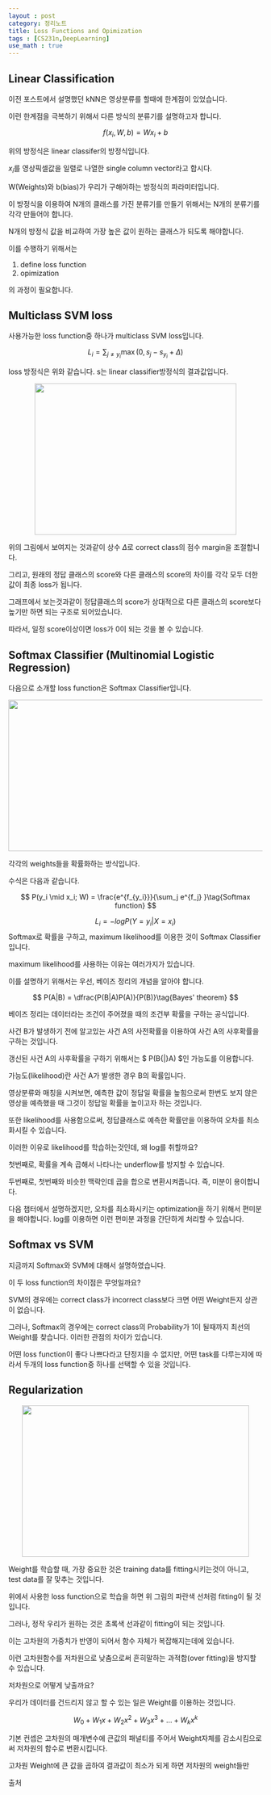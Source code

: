 ```yaml
---
layout : post
category: 정리노트
title: Loss Functions and Opimization
tags : [CS231n,DeepLearning]
use_math : true
---
```


## Linear Classification

이전 포스트에서 설명했던 kNN은 영상분류를 할때에 한계점이 있었습니다.

이런 한계점을 극복하기 위해서 다른 방식의 분류기를 설명하고자 합니다.

$$f(x_i, W, b) =  W x_i + b$$

위의 방정식은 linear classifer의 방정식입니다.

$x_i$를 영상픽셀값을 일렬로 나열한 single column vector라고 합시다.

W(Weights)와 b(bias)가 우리가 구해야하는 방정식의 파라미터입니다.

이 방정식을 이용하여 N개의 클래스를 가진 분류기를 만들기 위해서는 N개의 분류기를 각각 만들어야 합니다.

N개의 방정식 값을 비교하여 가장 높은 값이 원하는 클래스가 되도록 해야합니다.

이를 수행하기 위해서는

1. define loss function 
2. opimization

의 과정이 필요합니다.

## Multiclass SVM loss

사용가능한 loss function중 하나가 multiclass SVM loss입니다. 

$$ L_i = \sum_{j\neq y_i} \max(0, s_j - s_{y_i} + \Delta) $$

loss 방정식은 위와 같습니다. s는 linear classifier방정식의 결과값입니다.

<p align="center">
<img width="400" height="300" src ="https://drive.google.com/uc?id=1qadsb79hUZtaqz8uswnyq-j0d6kQqOFF">
</p>

위의 그림에서 보여지는 것과같이 상수 $\Delta$로 correct class의 점수 margin을 조절합니다.

그리고, 원래의 정답 클래스의 score와 다른 클래스의 score의 차이를 각각 모두 더한 값이 최종 loss가 됩니다.

그래프에서 보는것과같이 정답클래스의 score가 상대적으로 다른 클래스의 score보다 높기만 하면 되는 구조로 되어있습니다.

따라서, 일정 score이상이면 loss가 0이 되는 것을 볼 수 있습니다.

## Softmax Classifier (Multinomial Logistic Regression)

다음으로 소개할 loss function은 Softmax Classifier입니다.

<p align="center">
<img width="600" height="300" src="https://drive.google.com/uc?id=1H4TZdvHxe_9dSLGzuJ2OKuAuDqPO1gmc">
</p>

각각의 weights들을 확률화하는 방식입니다.

수식은 다음과 같습니다.

$$
P(y_i \mid x_i; W) = \frac{e^{f_{y_i}}}{\sum_j e^{f_j} }\tag{Softmax function}
$$

$$L_i = -logP(Y=y_i|X=x_i) \tag{Maximum likelihood}$$
Softmax로 확률을 구하고, maximum likelihood를 이용한 것이 Softmax Classifier입니다.

maximum likelihood를 사용하는 이유는 여러가지가 있습니다.

이를 설명하기 위해서는 우선, 베이즈 정리의 개념을 알아야 합니다.

$$
P(A|B) = \dfrac{P(B|A)P(A)}{P(B)}\tag{Bayes' theorem}
$$

베이즈 정리는 데이터라는 조건이 주어졌을 때의 조건부 확률을 구하는 공식입니다.

사건 B가 발생하기 전에 알고있는 사건 A의 사전확률을 이용하여 사건 A의 사후확률을 구하는 것입니다.

갱신된 사건 A의 사후확률을 구하기 위해서는 $ P(B{|}A) $인 가능도를 이용합니다.

가능도(likelihood)란 사건 A가 발생한 경우 B의 확률입니다.

영상분류와 매칭을 시켜보면, 예측한 값이 정답일 확률을 높힘으로써 한번도 보지 않은 영상을 예측했을 때 그것이 정답일 확률을 높이고자 하는 것입니다.

또한 likelihood를 사용함으로써, 정답클래스로 예측한 확률만을 이용하여 오차를 최소화시킬 수 있습니다.

이러한 이유로 likelihood를 학습하는것인데, 왜 log를 취할까요?

첫번째로, 확률을 계속 곱해서 나타나는 underflow를 방지할 수 있습니다.

두번째로, 첫번째와 비슷한 맥락인데 곱을 합으로 변환시켜줍니다. 즉, 미분이 용이합니다.

다음 챕터에서 설명하겠지만, 오차를 최소화시키는 optimization을 하기 위해서 편미분을 해야합니다. log를 이용하면 이런 편미분 과정을 간단하게 처리할 수 있습니다.

## Softmax vs SVM

지금까지 Softmax와 SVM에 대해서 설명하였습니다.

이 두 loss function의 차이점은 무엇일까요?

SVM의 경우에는 correct class가 incorrect class보다 크면 어떤 Weight든지 상관이 없습니다.

그러나, Softmax의 경우에는 correct class의 Probability가 1이 될때까지 최선의 Weight를 찾습니다. 이러한 관점의 차이가 있습니다.

어떤 loss function이 좋다 나쁘다라고 단정지을 수 없지만, 어떤 task를 다루는지에 따라서 두개의 loss function중 하나를 선택할 수 있을 것입니다.

## Regularization

<p align="center">
<img width="450" height="300" src="https://drive.google.com/uc?id=1Cw_evWPyXEKF-3j32BRoc4Y1PPdtrEEJ">
</p>
Weight를 학습할 때, 가장 중요한 것은 training data를 fitting시키는것이 아니고, test data를 잘 맞추는 것입니다.

위에서 사용한 loss function으로 학습을 하면 위 그림의 파란색 선처럼 fitting이 될 것입니다.

그러나, 정작 우리가 원하는 것은 초록색 선과같이 fitting이 되는 것입니다.

이는 고차원의 가중치가 반영이 되어서 함수 자체가 복잡해지는데에 있습니다.

이런 고차원함수를 저차원으로 낮춤으로써 흔히말하는 과적합(over fitting)을 방지할 수 있습니다.

저차원으로 어떻게 낮출까요?

우리가 데이터를 건드리지 않고 할 수 있는 일은 Weight를 이용하는 것입니다.

$$ W_0+ W_1{x} + W_2{x^2} + W_3{x^3}+...+W_k{x^k}$$

기본 컨셉은 고차원의 매개변수에 큰값의 패널티를 주어서 Weight자체를 감소시킴으로써 저차원의 함수로 변환시킵니다.

고차원 Weight에 큰 값을 곱하여 결과값이 최소가 되게 하면 저차원의 weight들만 


출처

[](https://cs231n.github.io/)
[](https://datascienceschool.net/view-notebook/f68d16df9ea448689ae66dc2140fe673/)
